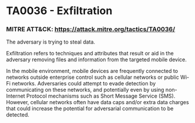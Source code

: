 # TA0036 - Exfiltration

### MITRE ATT&CK: https://attack.mitre.org/tactics/TA0036/

The adversary is trying to steal data.

Exfiltration refers to techniques and attributes that result or aid in the adversary removing files and information from the targeted mobile device.

In the mobile environment, mobile devices are frequently connected to networks outside enterprise control such as cellular networks or public Wi-Fi networks. Adversaries could attempt to evade detection by communicating on these networks, and potentially even by using non-Internet Protocol mechanisms such as Short Message Service (SMS). However, cellular networks often have data caps and/or extra data charges that could increase the potential for adversarial communication to be detected.